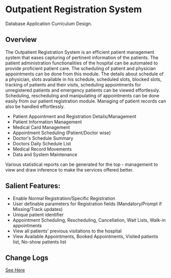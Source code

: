 # Outpatient Registration System

Database Application Curriculum Design.

## Overview

   The Outpatient Registration System is an efficient patient management system that eases capturing of pertinent information of the patients. The patient administration functionalities of the hospital can be automated to provide proficient patient care. The scheduling of patient and physician appointments can be done from this module. The details about schedule of a physician, slots available in his schedule, scheduled slots, blocked slots, tracking of patients and their visits, scheduling appointments for unregistered patients and emergency patients can be viewed effortlessly. Scheduling, rescheduling and manipulating of appointments can be done easily from our patient registration module. Managing of patient records can also be handled effortlessly.
   
- Patient Appointment and Registration Details/Management
- Patient Information Management
- Medical Card Management
- Appointment Scheduling (Patient/Doctor wise)
- Doctor's Schedule Summary
- Doctors Daily Schedule List
- Medical Record Movements
- Data and System Maintenance

Various statistical reports can be generated for the top - management to view and draw inference to make the services offered better.

## Salient Features:

- Enable Normal Registration/Specific Registration
- User definable parameters for Registration fields (Mandatory/Prompt if Missing/Track updates)
- Unique patient identifier
- Appointment Scheduling, Rescheduling, Cancellation, Wait Lists, Walk-in appointments
- View all patients’ previous visitations to the hospital
- View Available Appointments, Booked Appointments, Visited patients list, No-show patients list

## Change Logs

[See Here](https://github.com/qskui1314/OutpatientRegistrationSystem/blob/master/Docs/Change%20Logs.md)